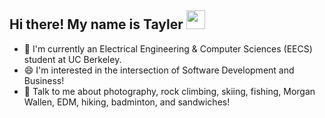 ## Hi there! My name is Tayler <img src="https://media.giphy.com/media/hvRJCLFzcasrR4ia7z/giphy.gif" width="30px">

 - 🌱 I'm currently an Electrical Engineering & Computer Sciences (EECS) student at UC Berkeley.
 - 😄 I'm interested in the intersection of Software Development and Business!
 - 💬 Talk to me about photography, rock climbing, skiing, fishing, Morgan Wallen, EDM, hiking, badminton, and sandwiches!

<!--
**taylerhn/taylerhn** is a ✨ _special_ ✨ repository because its `README.md` (this file) appears on your GitHub profile.

Here are some ideas to get you started:

- 🔭 I’m currently working on ...
- 🌱 I’m currently learning ...
- 👯 I’m looking to collaborate on ...
- 🤔 I’m looking for help with ...
- 💬 Ask me about ...
- 📫 How to reach me: ...
- 😄 Pronouns: ...
- ⚡ Fun fact: ...
-->
